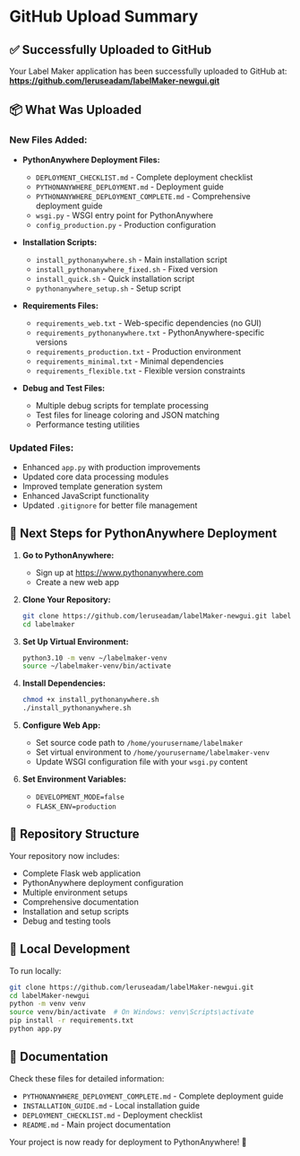 # GitHub Upload Summary

## ✅ Successfully Uploaded to GitHub

Your Label Maker application has been successfully uploaded to GitHub at:
**https://github.com/leruseadam/labelMaker-newgui.git**

## 📦 What Was Uploaded

### New Files Added:
- **PythonAnywhere Deployment Files:**
  - `DEPLOYMENT_CHECKLIST.md` - Complete deployment checklist
  - `PYTHONANYWHERE_DEPLOYMENT.md` - Deployment guide
  - `PYTHONANYWHERE_DEPLOYMENT_COMPLETE.md` - Comprehensive deployment guide
  - `wsgi.py` - WSGI entry point for PythonAnywhere
  - `config_production.py` - Production configuration

- **Installation Scripts:**
  - `install_pythonanywhere.sh` - Main installation script
  - `install_pythonanywhere_fixed.sh` - Fixed version
  - `install_quick.sh` - Quick installation script
  - `pythonanywhere_setup.sh` - Setup script

- **Requirements Files:**
  - `requirements_web.txt` - Web-specific dependencies (no GUI)
  - `requirements_pythonanywhere.txt` - PythonAnywhere-specific versions
  - `requirements_production.txt` - Production environment
  - `requirements_minimal.txt` - Minimal dependencies
  - `requirements_flexible.txt` - Flexible version constraints

- **Debug and Test Files:**
  - Multiple debug scripts for template processing
  - Test files for lineage coloring and JSON matching
  - Performance testing utilities

### Updated Files:
- Enhanced `app.py` with production improvements
- Updated core data processing modules
- Improved template generation system
- Enhanced JavaScript functionality
- Updated `.gitignore` for better file management

## 🚀 Next Steps for PythonAnywhere Deployment

1. **Go to PythonAnywhere:**
   - Sign up at https://www.pythonanywhere.com
   - Create a new web app

2. **Clone Your Repository:**
   ```bash
   git clone https://github.com/leruseadam/labelMaker-newgui.git labelmaker
   cd labelmaker
   ```

3. **Set Up Virtual Environment:**
   ```bash
   python3.10 -m venv ~/labelmaker-venv
   source ~/labelmaker-venv/bin/activate
   ```

4. **Install Dependencies:**
   ```bash
   chmod +x install_pythonanywhere.sh
   ./install_pythonanywhere.sh
   ```

5. **Configure Web App:**
   - Set source code path to `/home/yourusername/labelmaker`
   - Set virtual environment to `/home/yourusername/labelmaker-venv`
   - Update WSGI configuration file with your `wsgi.py` content

6. **Set Environment Variables:**
   - `DEVELOPMENT_MODE=false`
   - `FLASK_ENV=production`

## 📝 Repository Structure

Your repository now includes:
- Complete Flask web application
- PythonAnywhere deployment configuration
- Multiple environment setups
- Comprehensive documentation
- Installation and setup scripts
- Debug and testing tools

## 🔧 Local Development

To run locally:
```bash
git clone https://github.com/leruseadam/labelMaker-newgui.git
cd labelMaker-newgui
python -m venv venv
source venv/bin/activate  # On Windows: venv\Scripts\activate
pip install -r requirements.txt
python app.py
```

## 📖 Documentation

Check these files for detailed information:
- `PYTHONANYWHERE_DEPLOYMENT_COMPLETE.md` - Complete deployment guide
- `INSTALLATION_GUIDE.md` - Local installation guide
- `DEPLOYMENT_CHECKLIST.md` - Deployment checklist
- `README.md` - Main project documentation

Your project is now ready for deployment to PythonAnywhere! 🎉
